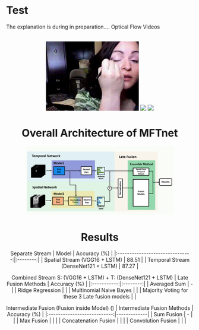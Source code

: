 # Test
The explanation is during in preparation....
Optical Flow Videos <br><br>
<div align="center">  
  <img src = "./assets/rgb_makeup.gif" width = 250>
  <img src = "./assets/makeup_opt.gif" width = 250>
  <img src = "./assets/makeup_inverted_opt.gif" width = 250>
</p>

# Overall Architecture of MFTnet
<img src = "./assets/OverallNet.jpg" width = 400>

# Results
Separate Stream
| Model | Accuracy (%) | 
|:-------------------------------:|:--------:|
| Spatial Stream  (VGG16 + LSTM)         | 88.51 | 
| Temporal Stream (DenseNet121 + LSTM)   | 87.27  |  

Combined Stream S: (VGG16 + LSTM) + T: (DenseNet121 + LSTM)
| Late Fusion Methods | Accuracy (%) | 
|:-----------:|:--------:|
| Averaged Sum | - | 
| Ridge Regression |  |
| Multinomial Naive Bayes |  |
| Majority Voting for these 3 Late fusion models |  |

Intermediate Fusion (Fusion inside Model) ()
| Intermediate Fusion Methods | Accuracy (%)  | 
|:---------------------------:|-------------|
| Sum Fusion                  |  -  |       | 
| Max Fusion                  |     |       |
| Concatenation Fusion        |     |       |
| Convolution Fusion          |     |       |

